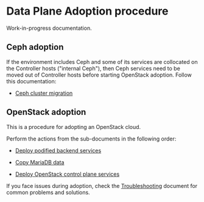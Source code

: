 Data Plane Adoption procedure
=============================

Work-in-progress documentation.


## Ceph adoption

If the environment includes Ceph and some of its services are
collocated on the Controller hosts ("internal Ceph"), then Ceph
services need to be moved out of Controller hosts before starting
OpenStack adoption. Follow this documentation:

* [Ceph cluster migration](ceph.md)


## OpenStack adoption

This is a procedure for adopting an OpenStack cloud.

Perform the actions from the sub-documents in the following order:

* [Deploy podified backend services](backend_services_deployment.md)

* [Copy MariaDB data](mariadb_copy.md)

* [Deploy OpenStack control plane services](openstack_control_plane_deployment.md)

If you face issues during adoption, check the
[Troubleshooting](troubleshooting.md) document for common problems and
solutions.

